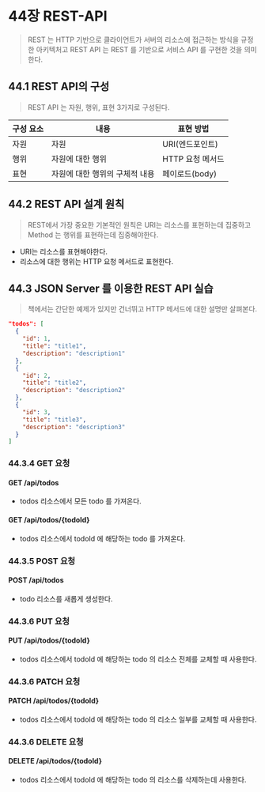 # 44장 REST-API

> REST 는 HTTP 기반으로 클라이언트가 서버의 리소스에 접근하는 방식을 규정한 아키텍처고 REST API 는 REST 를 기반으로 서비스 API 를 구현한 것을 의미한다.

## 44.1 REST API의 구성

> REST API 는 자원, 행위, 표현 3가지로 구성된다.

| 구성 요소 | 내용                           | 표현 방법        |
| --------- | ------------------------------ | ---------------- |
| 자원      | 자원                           | URI(엔드포인트)  |
| 행위      | 자원에 대한 행위               | HTTP 요청 메서드 |
| 표현      | 자원에 대한 행위의 구체적 내용 | 페이로드(body)   |

## 44.2 REST API 설계 원칙

> REST에서 가장 중요한 기본적인 원칙은 URI는 리소스를 표현하는데 집중하고 Method 는 행위를 표현하는데 집중해야한다.

- URI는 리소스를 표현해야한다.
- 리소스에 대한 행위는 HTTP 요청 메서드로 표현한다.

## 44.3 JSON Server 를 이용한 REST API 실습

> 책에서는 간단한 예제가 있지만 건너뛰고 HTTP 메서드에 대한 설명만 살펴본다.

```json
"todos": [
  {
    "id": 1,
    "title": "title1",
    "description": "description1"
  },
  {
    "id": 2,
    "title": "title2",
    "description": "description2"
  },
  {
    "id": 3,
    "title": "title3",
    "description": "description3"
  }
]
```

### 44.3.4 GET 요청

#### GET /api/todos

- todos 리소스에서 모든 todo 를 가져온다.

#### GET /api/todos/{todoId}

- todos 리소스에서 todoId 에 해당하는 todo 를 가져온다.

### 44.3.5 POST 요청

#### POST /api/todos

- todo 리소스를 새롭게 생성한다.

### 44.3.6 PUT 요청

#### PUT /api/todos/{todoId}

- todos 리소스에서 todoId 에 해당하는 todo 의 리소스 전체를 교체할 때 사용한다.

### 44.3.6 PATCH 요청

#### PATCH /api/todos/{todoId}

- todos 리소스에서 todoId 에 해당하는 todo 의 리소스 일부를 교체할 때 사용한다.

### 44.3.6 DELETE 요청

#### DELETE /api/todos/{todoId}

- todos 리소스에서 todoId 에 해당하는 todo 의 리소스를 삭제하는데 사용한다.
